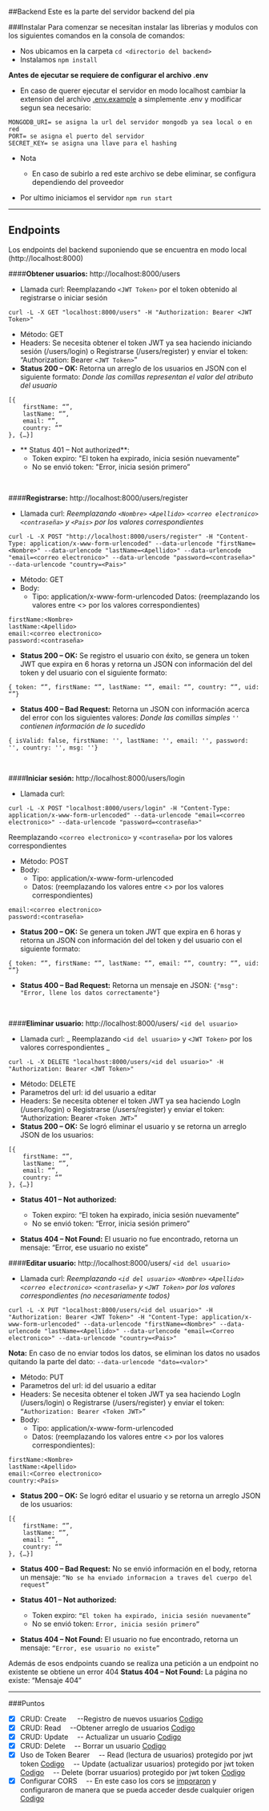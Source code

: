 ##Backend
Este es la parte del servidor backend del pia

###Instalar
Para comenzar se necesitan instalar las librerias y modulos con los siguientes comandos en la consola de comandos:
* Nos ubicamos en la carpeta
`cd <directorio del backend>`
* Instalamos
`npm install`


**Antes de ejecutar se requiere de configurar el archivo .env**
* En caso de querer ejecutar el servidor en modo localhost cambiar la extension del archivo [.env.example](https://github.com/Luis1299/PIA-Backend/blob/main/backend/.env.example) a simplemente .env y modificar segun sea necesario:

```
MONGODB_URI= se asigna la url del servidor mongodb ya sea local o en red
PORT= se asigna el puerto del servidor
SECRET_KEY= se asigna una llave para el hashing
```
* Nota
	* En caso de subirlo a red este archivo se debe eliminar, se configura dependiendo del proveedor

* Por ultimo iniciamos el servidor
`npm run start`
------------
## Endpoints 
Los endpoints del backend suponiendo que se encuentra en modo local (http://localhost:8000)

####**Obtener usuarios:** 
http://localhost:8000/users
* Llamada curl:
	Reemplazando `<JWT Token>` por el token obtenido al registrarse o iniciar sesión
```
curl -L -X GET "localhost:8000/users" -H "Authorization: Bearer <JWT Token>"
```
* Método: GET
* Headers: Se necesita obtener el token JWT ya sea haciendo iniciando sesión (/users/login) o Registrarse (/users/register) y enviar el token:
“Authorization: Bearer `<JWT Token>`”
* **Status 200 – OK:** Retorna un arreglo de los usuarios en JSON con el siguiente formato: 
_Donde las comillas representan el valor del atributo del usuario_
```
[{
	firstName: “”, 
	lastName: “”,
	email: “”, 
	country: “”
}, {…}]
```
* ** Status 401 – Not authorized**: 
	* Token expiro: "El token ha expirado, inicia sesión nuevamente”
	* No se envió token: "Error, inicia sesión primero”
</br>

####**Registrarse:** 
http://localhost:8000/users/register
* Llamada curl:
_Reemplazando `<Nombre>` `<Apellido>` `<correo electronico>`  `<contraseña>` y `<Pais>` por los valores 	correspondientes_

```
curl -L -X POST "http://localhost:8000/users/register" -H "Content-Type: application/x-www-form-urlencoded" --data-urlencode "firstName=<Nombre>" --data-urlencode "lastName=<Apellido>" --data-urlencode "email=<correo electronico>" --data-urlencode "password=<contraseña>" --data-urlencode "country=<Pais>"
```
* Método: GET
* Body: 
	 * Tipo: application/x-www-form-urlencoded
Datos: (reemplazando los valores entre <> por los valores correspondientes)
```
firstName:<Nombre>
lastName:<Apellido>
email:<correo electronico>
password:<contraseña>
```
* **Status 200 – OK:**
	Se registro el usuario con éxito, se genera un token JWT que expira en 6 horas y retorna un JSON con información del del token y del usuario con el siguiente formato:
```
{ token: “”, firstName: “”, lastName: “”, email: “”, country: “”, uid: “”}
```
* **Status 400 – Bad Request:**
Retorna un JSON con información acerca del error con los siguientes valores:
_Donde las comillas simples `''` contienen información de lo sucedido_
```
{ isValid: false, firstName: '', lastName: '', email: '', password: '', country: '', msg: ''}
```
<br/>

####**Iniciar sesión:**
http://localhost:8000/users/login
* Llamada curl:
```
curl -L -X POST "localhost:8000/users/login" -H "Content-Type: application/x-www-form-urlencoded" --data-urlencode "email=<correo electronico>" --data-urlencode "password=<contraseña>"
```
Reemplazando `<correo electronico>` y `<contraseña>` por los valores correspondientes
* Método: POST
* Body:
	 * Tipo: application/x-www-form-urlencoded
	 * Datos: (reemplazando los valores entre <> por los valores correspondientes)
```
email:<correo electronico>
password:<contraseña>
```
* **Status 200 – OK:**
Se genera un token JWT que expira en 6 horas y retorna un JSON con información del del token y del usuario con el siguiente formato:
```
{ token: “”, firstName: “”, lastName: “”, email: “”, country: “”, uid: “”}
```
* **Status 400 – Bad Request:**
Retorna un mensaje en JSON:
`{"msg": "Error, llene los datos correctamente"}`
<br/>


####**Eliminar usuario:**
http://localhost:8000/users/ `<id del usuario>`
* Llamada curl:
_ Reemplazando `<id del usuario>` y `<JWT Token>` por los valores correspondientes _ 
```
curl -L -X DELETE "localhost:8000/users/<id del usuario>" -H "Authorization: Bearer <JWT Token>"
```
* Método: DELETE
* Parametros del url: id del usuario a editar
* Headers: Se necesita obtener el token JWT ya sea haciendo LogIn (/users/login) o Registrarse (/users/register) y enviar el token:
“Authorization: Bearer `<Token JWT>`”
* **Status 200 – OK:** Se logró eliminar el usuario y se retorna un arreglo JSON de los usuarios:
```
[{
	firstName: “”, 
	lastName: “”,
	email: “”, 
	country: “”
}, {…}]
```
* **Status 401 – Not authorized:**
	* Token expiro: “El token ha expirado, inicia sesión nuevamente”
	* No se envió token: “Error, inicia sesión primero”

* **Status 404 – Not Found:** El usuario no fue encontrado, retorna un mensaje:
“Error, ese usuario no existe”

####**Editar usuario:**
http://localhost:8000/users/ `<id del usuario>`
* Llamada curl:
_Reemplazando `<id del usuario>` `<Nombre>` `<Apellido>` `<correo electronico>` `<contraseña>` y `<JWT Token>` por los valores correspondientes (no necesariamente todos)_
```
curl -L -X PUT "localhost:8000/users/<id del usuario>" -H "Authorization: Bearer <JWT Token>" -H "Content-Type: application/x-www-form-urlencoded" --data-urlencode "firstName=<Nombre>" --data-urlencode "lastName=<Apellido>" --data-urlencode "email=<Correo electronico>" --data-urlencode "country=<Pais>"
```
**Nota:** En caso de no enviar todos los datos, se eliminan los datos no usados quitando la parte del dato:
```--data-urlencode "dato=<valor>"```
* Método: PUT
* Parametros del url: id del usuario a editar
* Headers: Se necesita obtener el token JWT ya sea haciendo LogIn (/users/login) o Registrarse (/users/register) y enviar el token:
```“Authorization: Bearer <Token JWT>”```
* Body:
	* Tipo: application/x-www-form-urlencoded
	* Datos: (reemplazando los valores entre <> por los valores correspondientes):
```
firstName:<Nombre>
lastName:<Apellido>
email:<Correo electronico>
country:<País>
```
* **Status 200 – OK:** Se logró editar el usuario y se retorna un arreglo JSON de los usuarios:
```
[{
	firstName: “”, 
	lastName: “”,
	email: “”, 
	country: “”
}, {…}]
```
* **Status 400 – Bad Request:** No se envió información en el body, retorna un mensaje: 
`“No se ha enviado informacion a traves del cuerpo del request”`

* **Status 401 – Not authorized:** 
	* Token expiro: 
`“El token ha expirado, inicia sesión nuevamente”`
	* No se envió token:
`Error, inicia sesión primero”`

* **Status 404 – Not Found:** El usuario no fue encontrado, retorna un mensaje: 
`“Error, ese usuario no existe”`


Además de esos endpoints cuando se realiza una petición a un endpoint no existente se obtiene un error 404
**Status 404 – Not Found:** La página no existe: 
“Mensaje 404”


------------
###Puntos

- [x] CRUD: Create 
&ensp;&ensp; --Registro de nuevos usuarios [Codigo](https://github.com/Luis1299/PIA-Backend/blob/main/backend/routes/user.js#L61-L71)
- [x] CRUD: Read
&ensp;&ensp;--Obtener arreglo de usuarios [Codigo](https://github.com/Luis1299/PIA-Backend/blob/main/backend/routes/user.js#L17)
- [x] CRUD: Update
 &ensp;&ensp;-- Actualizar un usuario [Codigo](https://github.com/Luis1299/PIA-Backend/blob/main/backend/routes/user.js#L109-L118)
- [x] CRUD: Delete
&ensp;&ensp;-- Borrar un usuario [Codigo](https://github.com/Luis1299/PIA-Backend/blob/main/backend/routes/user.js#L148-L152)
- [x] Uso de Token Bearer
&ensp;&ensp;-- Read (lectura de usuarios) protegido por jwt token [Codigo](https://github.com/Luis1299/PIA-Backend/blob/main/backend/routes/user.js#L8-L16)
&ensp;&ensp;-- Update (actualizar usuarios) protegido por jwt token [Codigo](https://github.com/Luis1299/PIA-Backend/blob/main/backend/routes/user.js#L96-L107)
&ensp;&ensp;-- Delete (borrar usuarios) protegido por jwt token [Codigo](https://github.com/Luis1299/PIA-Backend/blob/main/backend/routes/user.js#L137-L147)
- [x] Configurar CORS
&ensp;&ensp;-- En este caso los cors se [imporaron](https://github.com/Luis1299/PIA-Backend/blob/main/backend/index.js#L3) y configuraron de manera que se pueda acceder desde cualquier origen [Codigo](https://github.com/Luis1299/PIA-Backend/blob/main/backend/index.js#L15-L16)